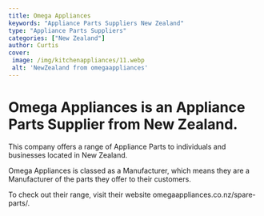 ```yaml
---
title: Omega Appliances
keywords: "Appliance Parts Suppliers New Zealand"
type: "Appliance Parts Suppliers"
categories: ["New Zealand"]
author: Curtis
cover:
 image: /img/kitchenappliances/11.webp
 alt: 'NewZealand from omegaappliances'
---
```


# Omega Appliances is an Appliance Parts Supplier from New Zealand.

This company offers a range of Appliance Parts to individuals and businesses located in New Zealand.

Omega Appliances is classed as a Manufacturer, which means they are a Manufacturer of the parts they offer to their customers.

To check out their range, visit their website omegaappliances.co.nz/spare-parts/.
